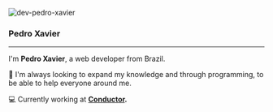 ![dev-pedro-xavier](/pedrohsxavier/icons/capa.png "dev-pedro-xavier")

### Pedro Xavier 

- - -

I'm **Pedro Xavier**, a web developer from Brazil.

:blue_heart: I'm always looking to expand my knowledge and through programming, to be able to help everyone around me.

:computer: Currently working at **[Conductor](https://conductor.com.br/en/).**

<!-- ### Hi there 👋 -->

<!--
**pedrohsxavier/pedrohsxavier** is a ✨ _special_ ✨ repository because its `README.md` (this file) appears on your GitHub profile.

Here are some ideas to get you started:

- 🔭 I’m currently working on Conductor [...]
- 🌱 I’m currently learning [...]
- 👯 I’m looking to collaborate on ...
- 🤔 I’m looking for help with ...
- 💬 Ask me about ...
- 📫 How to reach me: ...
- 😄 Pronouns: ...
- ⚡ Fun fact: ...

-->
